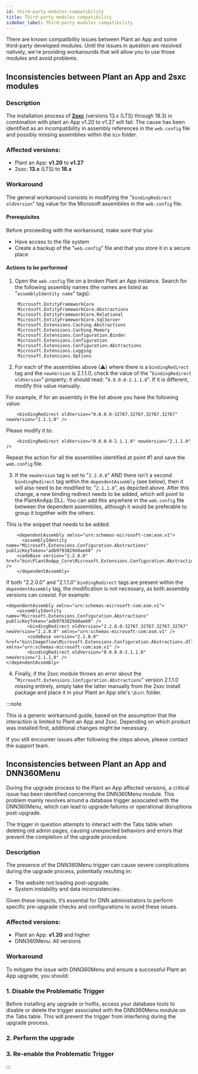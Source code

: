 ```yaml
---
id: third-party-modules-compatibility
title: Third-party modules compatibility
sidebar_label: Third-party modules compatibility
---
```


There are known compatibility issues between Plant an App and some third-party developed modules. Until the issues in question are resolved natively, we're providing workarounds that will allow you to use those modules and avoid problems.

## Inconsistencies between Plant an App and 2sxc modules

### Description

The installation process of [**2sxc**](https://2sxc.org/) (versions 13.x (LTS) through 18.3) in combination with plant an App v1.20 to v1.27 will fail. The cause has been identified as an incompatibility in assembly references in the `web.config` file and possibly missing assemblies within the `bin` folder.

### Affected versions:

- Plant an App: **v1.20** to **v1.27**
- 2sxc: **13.x** (LTS) to **18.x**

### Workaround

The general workaround consists in modifying the "`bindingRedirect oldVersion`" tag value for the Microsoft assemblies in the `web.config` file.

#### Prerequisites

Before proceeding with the workaround, make sure that you:

* Have access to the file system
* Create a backup of the "`web.config`" file and that you store it in a secure place

#### Actions to be performed

1. Open the `web.config` file on a broken Plant an App instance. Search for the following assembly names (the names are listed as "`assemblyIdentity name`" tags):

        Microsoft.EntityFrameworkCore
        Microsoft.EntityFrameworkCore.Abstractions
        Microsoft.EntityFrameworkCore.Relational
        Microsoft.EntityFrameworkCore.SqlServer
        Microsoft.Extensions.Caching.Abstractions
        Microsoft.Extensions.Caching.Memory
        Microsoft.Extensions.Configuration.Binder
        Microsoft.Extensions.Configuration
        Microsoft.Extensions.Configuration.Abstractions
        Microsoft.Extensions.Logging
        Microsoft.Extensions.Options

2. For each of the assemblies above (⚠) where there is a `bindingRedirect` tag and the `newVersion` is 2.1.1.0, check the value of the "`bindingRedirect oldVersion`" property; it should read: "`0.0.0.0-2.1.1.0`". If it is different, modify this value manually.

For example, if for an assembly in the list above you have the following value:

        <bindingRedirect oldVersion="0.0.0.0-32767.32767.32767.32767" newVersion="2.1.1.0" />

Please modify it to:

        <bindingRedirect oldVersion="0.0.0.0-2.1.1.0" newVersion="2.1.1.0" />

Repeat the action for all the assemblies identified at point #1 and save the `web.config` file.

3. If the `newVersion` tag is set to "`2.2.0.0`" AND there isn't a second `bindingRedirect` tag within the `dependentAssembly` (see below), then it will also need to be modified to: "`2.1.1.0`", as depicted above. After this change, a new binding redirect needs to be added, which will point to the PlantAnApp DLL. You can add this anywhere in the `web.config` file between the dependent assemblies, although it would be preferable to group it together with the others. 

This is the snippet that needs to be added:

        <dependentAssembly xmlns="urn:schemas-microsoft-com:asm.v1">
          <assemblyIdentity name="Microsoft.Extensions.Configuration.Abstractions" publicKeyToken="adb9793829ddae60" />
        <codeBase version="2.2.0.0" href="bin\PlantAnApp_Core\Microsoft.Extensions.Configuration.Abstractions" />
        </dependentAssembly>

If both "2.2.0.0" and "2.1.1.0" `bindingRedirect` tags are present within the `dependentAssembly` tag, the modification is not necessary, as both assembly versions can coexist. For example:

    <dependentAssembly xmlns="urn:schemas-microsoft-com:asm.v1">
        <assemblyIdentity name="Microsoft.Extensions.Configuration.Abstractions" publicKeyToken="adb9793829ddae60" />
            <bindingRedirect oldVersion="2.2.0.0-32767.32767.32767.32767" newVersion="2.2.0.0" xmlns="urn:schemas-microsoft-com:asm.v1" />
            <codeBase version="2.2.0.0" href="bin\Imageflow\Microsoft.Extensions.Configuration.Abstractions.dll" xmlns="urn:schemas-microsoft-com:asm.v1" />
            <bindingRedirect oldVersion="0.0.0.0-2.1.1.0" newVersion="2.1.1.0" />
    </dependentAssembly>


4. Finally, if the 2sxc module throws an error about the "`Microsoft.Extensions.Configuration.Abstractions`" version 2.1.1.0 missing entirely, simply take the latter manually from the 2sxc install package and place it in your Plant an App site's `\bin\` folder.

:::note

This is a generic workaround guide, based on the assumption that the interaction is limited to Plant an App and 2sxc. Depending on which product was installed first, additional changes might be necessary.

If you still encounter issues after following the steps above, please contact the support team.

## Inconsistencies between Plant an App and DNN360Menu 

During the upgrade process to the Plant an App affected versions, a critical issue has been identified concerning the DNN360Menu module. This problem mainly revolves around a database trigger associated with the DNN360Menu, which can lead to upgrade failures or operational disruptions post-upgrade.

The trigger in question attempts to interact with the Tabs table when deleting old admin pages, causing unexpected behaviors and errors that prevent the completion of the upgrade procedure.

### Description

The presence of the DNN360Menu trigger can cause severe complications during the upgrade process, potentially resulting in:

- The website not loading post-upgrade.
- System instability and data inconsistencies.

Given these impacts, it’s essential for DNN administrators to perform specific pre-upgrade checks and configurations to avoid these issues.

### Affected versions:

- Plant an App: **v1.20** and higher
- DNN360Menu: All versions

### Workaround

To mitigate the issue with DNN360Menu and ensure a successful Plant an App upgrade, you should:

### 1. **Disable the Problematic Trigger**
   Before installing any upgrade or hotfix, access your database tools to disable or delete the trigger associated with the DNN360Menu module on the Tabs table. This will prevent the trigger from interfering during the upgrade process.

### 2. **Perform the upgrade**

### 3. **Re-enable the Problematic Trigger**
   
:::